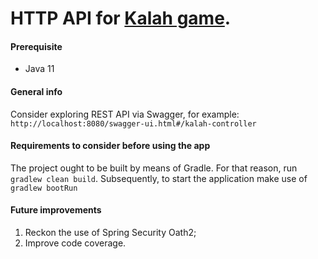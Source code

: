 # HTTP API for [Kalah game](https://en.wikipedia.org/wiki/Kalah).  

#### Prerequisite
- Java 11

#### General info
Consider exploring REST API via Swagger, for example:
`http://localhost:8080/swagger-ui.html#/kalah-controller` 
          
#### Requirements to consider before using the app 
The project ought to be built by means of Gradle. For that reason, run `gradlew clean build`.
Subsequently, to start the application make use of `gradlew bootRun`

#### Future improvements
1. Reckon the use of Spring Security Oath2;
2. Improve code coverage.
